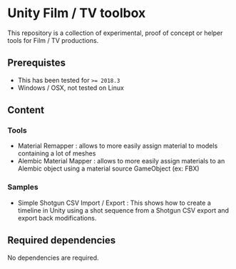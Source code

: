 Unity Film / TV toolbox
=========================

This repository is a collection of experimental, proof of concept or helper tools for Film / TV productions.

Prerequistes
---------------
* This has been tested for `>= 2018.3`
* Windows / OSX, not tested on Linux

Content
----------------

### Tools

* Material Remapper : allows to more easily assign material to models containing a lot of meshes
* Alembic Material Mapper : allows to more easily assign materials to an Alembic object using a material source GameObject (ex: FBX)

### Samples

* Simple Shotgun CSV Import / Export : This shows how to create a timeline in Unity using a shot sequence from a Shotgun CSV export and export back modifications.

Required dependencies
---------------

No dependencies are required.
